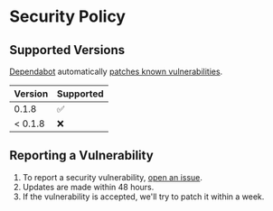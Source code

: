 # Security Policy

## Supported Versions

[Dependabot](https://docs.github.com/en/code-security/supply-chain-security/keeping-your-dependencies-updated-automatically/about-dependabot-version-updates) automatically [patches known vulnerabilities](https://github.com/FoveaCentral/hit_counter/pulls?q=is%3Apr+is%3Aclosed+author%3Aapp%2Fdependabot).

| Version | Supported          |
| ------- | ------------------ |
| 0.1.8   | :white_check_mark: |
| < 0.1.8 | :x:                |

## Reporting a Vulnerability

1. To report a security vulnerability, [open an issue](https://github.com/FoveaCentral/hit_counter/issues/new/choose).
2. Updates are made within 48 hours.
3. If the vulnerability is accepted, we'll try to patch it within a week.
